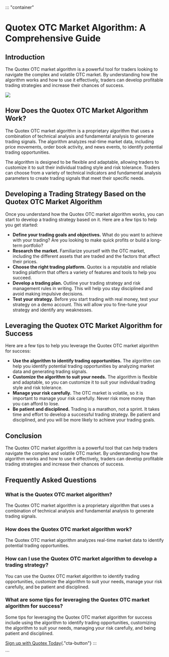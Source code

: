 ::: \"container\"
# Quotex OTC Market Algorithm: A Comprehensive Guide

## Introduction

The Quotex OTC market algorithm is a powerful tool for traders looking
to navigate the complex and volatile OTC market. By understanding how
the algorithm works and how to use it effectively, traders can develop
profitable trading strategies and increase their chances of success.

[![](https://static.quotex.io/files/4_en/300_250.jpg)](https://traff.sbs/brokerqxlid)

## How Does the Quotex OTC Market Algorithm Work?

The Quotex OTC market algorithm is a proprietary algorithm that uses a
combination of technical analysis and fundamental analysis to generate
trading signals. The algorithm analyzes real-time market data, including
price movements, order book activity, and news events, to identify
potential trading opportunities.

The algorithm is designed to be flexible and adaptable, allowing traders
to customize it to suit their individual trading style and risk
tolerance. Traders can choose from a variety of technical indicators and
fundamental analysis parameters to create trading signals that meet
their specific needs.

## Developing a Trading Strategy Based on the Quotex OTC Market Algorithm

Once you understand how the Quotex OTC market algorithm works, you can
start to develop a trading strategy based on it. Here are a few tips to
help you get started:

-   **Define your trading goals and objectives.** What do you want to
    achieve with your trading? Are you looking to make quick profits or
    build a long-term portfolio?
-   **Research the market.** Familiarize yourself with the OTC market,
    including the different assets that are traded and the factors that
    affect their prices.
-   **Choose the right trading platform.** Quotex is a reputable and
    reliable trading platform that offers a variety of features and
    tools to help you succeed.
-   **Develop a trading plan.** Outline your trading strategy and risk
    management rules in writing. This will help you stay disciplined and
    avoid making impulsive decisions.
-   **Test your strategy.** Before you start trading with real money,
    test your strategy on a demo account. This will allow you to
    fine-tune your strategy and identify any weaknesses.

## Leveraging the Quotex OTC Market Algorithm for Success

Here are a few tips to help you leverage the Quotex OTC market algorithm
for success:

-   **Use the algorithm to identify trading opportunities.** The
    algorithm can help you identify potential trading opportunities by
    analyzing market data and generating trading signals.
-   **Customize the algorithm to suit your needs.** The algorithm is
    flexible and adaptable, so you can customize it to suit your
    individual trading style and risk tolerance.
-   **Manage your risk carefully.** The OTC market is volatile, so it is
    important to manage your risk carefully. Never risk more money than
    you can afford to lose.
-   **Be patient and disciplined.** Trading is a marathon, not a sprint.
    It takes time and effort to develop a successful trading strategy.
    Be patient and disciplined, and you will be more likely to achieve
    your trading goals.

## Conclusion

The Quotex OTC market algorithm is a powerful tool that can help traders
navigate the complex and volatile OTC market. By understanding how the
algorithm works and how to use it effectively, traders can develop
profitable trading strategies and increase their chances of success.

## Frequently Asked Questions

### What is the Quotex OTC market algorithm?

The Quotex OTC market algorithm is a proprietary algorithm that uses a
combination of technical analysis and fundamental analysis to generate
trading signals.

### How does the Quotex OTC market algorithm work?

The Quotex OTC market algorithm analyzes real-time market data to
identify potential trading opportunities.

### How can I use the Quotex OTC market algorithm to develop a trading strategy?

You can use the Quotex OTC market algorithm to identify trading
opportunities, customize the algorithm to suit your needs, manage your
risk carefully, and be patient and disciplined.

### What are some tips for leveraging the Quotex OTC market algorithm for success?

Some tips for leveraging the Quotex OTC market algorithm for success
include using the algorithm to identify trading opportunities,
customizing the algorithm to suit your needs, managing your risk
carefully, and being patient and disciplined.

[Sign up with Quotex
Today](\%22https://traff.sbs/brokerqxsignup\%22){."cta-button"}
:::

\`\`\`


